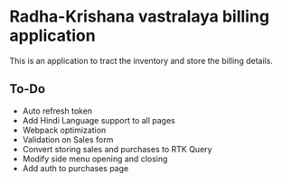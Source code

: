 # Radha-Krishana vastralaya billing application

This is an application to tract the inventory and store the billing details.

## To-Do

- Auto refresh token
- Add Hindi Language support to all pages
- Webpack optimization
- Validation on Sales form
- Convert storing sales and purchases to RTK Query
- Modify side menu opening and closing
- Add auth to purchases page
